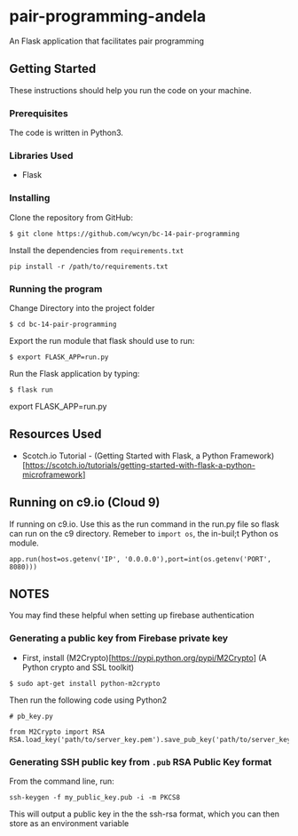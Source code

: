 # pair-programming-andela
An Flask application that facilitates pair programming

## Getting Started
These instructions should help you run the code on your machine.

### Prerequisites
The code is written in Python3.

### Libraries Used
- Flask


### Installing

Clone the repository from GitHub:
```
$ git clone https://github.com/wcyn/bc-14-pair-programming
```

Install the dependencies from `requirements.txt`
```
pip install -r /path/to/requirements.txt
```

### Running the program
Change Directory into the project folder
```
$ cd bc-14-pair-programming
```

Export the run module that flask should use to run:
```
$ export FLASK_APP=run.py
```

Run the Flask application by typing:
```
$ flask run
```


export FLASK_APP=run.py

## Resources Used
- Scotch.io Tutorial - (Getting Started with Flask, a Python Framework)[https://scotch.io/tutorials/getting-started-with-flask-a-python-microframework]


## Running on c9.io (Cloud 9)
If running on c9.io.  Use this as the run command in the run.py file so flask can run
on the c9 directory.
Remeber to `import os`, the in-buil;t Python os module.
```
app.run(host=os.getenv('IP', '0.0.0.0'),port=int(os.getenv('PORT', 8080)))
```

## NOTES
You may find these helpful when setting up firebase authentication

### Generating a public key from Firebase private key
- First, install (M2Crypto)[https://pypi.python.org/pypi/M2Crypto] (A Python crypto and SSL toolkit)
```
$ sudo apt-get install python-m2crypto
```

Then run the following code using Python2

```
# pb_key.py

from M2Crypto import RSA
RSA.load_key('path/to/server_key.pem').save_pub_key('path/to/server_key.pub')
```

### Generating SSH public key from `.pub` RSA Public Key format
From the command line, run:

```
ssh-keygen -f my_public_key.pub -i -m PKCS8
```
This will output a public key in the the ssh-rsa format, which you can then
store as an environment variable